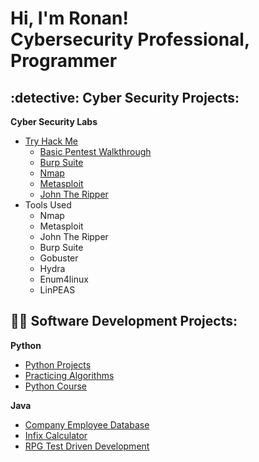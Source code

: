<h1>Hi, I'm Ronan! <br/>Cybersecurity Professional, Programmer</h1>

<h2> :detective: Cyber Security Projects:</h2>

<b>Cyber Security Labs</b>
- [Try Hack Me](https://github.com/RBallantine/Cyber-Security-Labs/tree/main/TryHackMe)
  - [Basic Pentest Walkthrough](https://github.com/RBallantine/Cyber-Security-Labs/blob/main/TryHackMe/Basic-Pentest-Walkthrough.md)
  - [Burp Suite](https://github.com/RBallantine/Cyber-Security-Labs/blob/main/TryHackMe/BurpSuite.md)
  - [Nmap](https://github.com/RBallantine/Cyber-Security-Labs/blob/main/TryHackMe/Nmap.md)
  - [Metasploit](https://github.com/RBallantine/Cyber-Security-Labs/blob/main/TryHackMe/Metasploit.md)
  - [John The Ripper](https://github.com/RBallantine/Cyber-Security-Labs/blob/main/TryHackMe/JohnTheRipper.md)
- Tools Used
  - Nmap
  - Metasploit
  - John The Ripper
  - Burp Suite
  - Gobuster
  - Hydra
  - Enum4linux
  - LinPEAS
  
<h2>👨‍💻 Software Development Projects:</h2>

<b>Python</b>
- [Python Projects](https://github.com/RBallantine/python_projects)
- [Practicing Algorithms](https://github.com/RBallantine/python_algorithm_practice)
- [Python Course](https://github.com/RBallantine/PythonProgress)  

<b>Java</b>
- [Company Employee Database](https://github.com/RBallantine/Assignment1)
- [Infix Calculator](https://github.com/RBallantine/Infix_calculator)
- [RPG Test Driven Development](https://github.com/RBallantine/RPG_test_driven_development)

<!--
**RBallantine/RBallantine** is a ✨ _special_ ✨ repository because its `README.md` (this file) appears on your GitHub profile.

Here are some ideas to get you started:

- 🔭 I’m currently working on ...
- 🌱 I’m currently learning ...
- 👯 I’m looking to collaborate on ...
- 🤔 I’m looking for help with ...
- 💬 Ask me about ...
- 📫 How to reach me: ...
- 😄 Pronouns: ...
- ⚡ Fun fact: ...
-->
